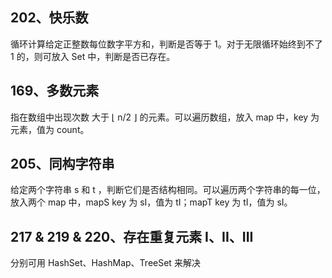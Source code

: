 ## 202、快乐数

循环计算给定正整数每位数字平方和，判断是否等于 1。对于无限循环始终到不了 1 的，则可放入 Set 中，判断是否已存在。

## 169、多数元素

指在数组中出现次数 大于 ⌊ n/2 ⌋ 的元素。可以遍历数组，放入 map 中，key 为元素，值为 count。

## 205、同构字符串

给定两个字符串 s 和 t ，判断它们是否结构相同。可以遍历两个字符串的每一位，放入两个 map 中，mapS key 为 sI，值为 tI；mapT key 为 tI，值为 sI。

## 217 & 219 & 220、存在重复元素 I、II、III

分别可用 HashSet、HashMap、TreeSet 来解决